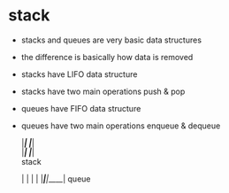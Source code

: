 # stack
- stacks and queues are very basic  data structures
- the difference is basically how data is removed
- stacks have LIFO data structure
- stacks have two main operations push & pop
- queues have FIFO data structure
- queues have two main operations enqueue & dequeue

    |_____|
    |_____|         
    |_____|
    |_____|        
    stack

    |     |      |     |
    |_____|______|_____|
    queue
